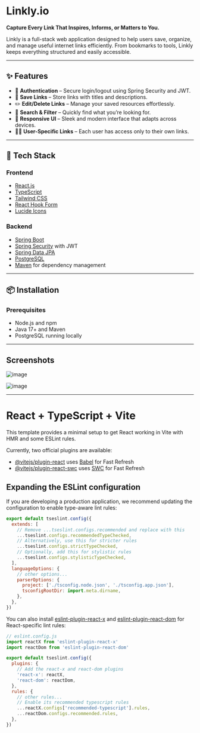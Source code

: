 

# Linkly.io

**Capture Every Link That Inspires, Informs, or Matters to You.**

Linkly is a full-stack web application designed to help users save, organize, and manage useful internet links efficiently. From bookmarks to tools, Linkly keeps everything structured and easily accessible.

---

## ✨ Features

- 🔐 **Authentication** – Secure login/logout using Spring Security and JWT.
- 💾 **Save Links** – Store links with titles and descriptions.
- ✏️ **Edit/Delete Links** – Manage your saved resources effortlessly.
- 🔎 **Search & Filter** – Quickly find what you’re looking for.
- 📱 **Responsive UI** – Sleek and modern interface that adapts across devices.
- 🧑‍💻 **User-Specific Links** – Each user has access only to their own links.

---

## 🚀 Tech Stack

### Frontend
- [React.js](https://reactjs.org/)
- [TypeScript](https://www.typescriptlang.org/)
- [Tailwind CSS](https://tailwindcss.com/)
- [React Hook Form](https://react-hook-form.com/)
- [Lucide Icons](https://lucide.dev/)

### Backend
- [Spring Boot](https://spring.io/projects/spring-boot)
- [Spring Security](https://spring.io/projects/spring-security) with JWT
- [Spring Data JPA](https://spring.io/projects/spring-data-jpa)
- [PostgreSQL](https://www.postgresql.org/)
- [Maven](https://maven.apache.org/) for dependency management

---

## 📦 Installation

### Prerequisites
- Node.js and npm
- Java 17+ and Maven
- PostgreSQL running locally

---
 ## Screenshots
 ![image](https://github.com/user-attachments/assets/9ece2a53-32b5-4226-a38f-b3a73a54dc49)

![image](https://github.com/user-attachments/assets/0c28b3de-9fbc-435a-8c1e-fb66de4ae698)

--- 


# React + TypeScript + Vite

This template provides a minimal setup to get React working in Vite with HMR and some ESLint rules.

Currently, two official plugins are available:

- [@vitejs/plugin-react](https://github.com/vitejs/vite-plugin-react/blob/main/packages/plugin-react) uses [Babel](https://babeljs.io/) for Fast Refresh
- [@vitejs/plugin-react-swc](https://github.com/vitejs/vite-plugin-react/blob/main/packages/plugin-react-swc) uses [SWC](https://swc.rs/) for Fast Refresh

## Expanding the ESLint configuration

If you are developing a production application, we recommend updating the configuration to enable type-aware lint rules:

```js
export default tseslint.config({
  extends: [
    // Remove ...tseslint.configs.recommended and replace with this
    ...tseslint.configs.recommendedTypeChecked,
    // Alternatively, use this for stricter rules
    ...tseslint.configs.strictTypeChecked,
    // Optionally, add this for stylistic rules
    ...tseslint.configs.stylisticTypeChecked,
  ],
  languageOptions: {
    // other options...
    parserOptions: {
      project: ['./tsconfig.node.json', './tsconfig.app.json'],
      tsconfigRootDir: import.meta.dirname,
    },
  },
})
```

You can also install [eslint-plugin-react-x](https://github.com/Rel1cx/eslint-react/tree/main/packages/plugins/eslint-plugin-react-x) and [eslint-plugin-react-dom](https://github.com/Rel1cx/eslint-react/tree/main/packages/plugins/eslint-plugin-react-dom) for React-specific lint rules:

```js
// eslint.config.js
import reactX from 'eslint-plugin-react-x'
import reactDom from 'eslint-plugin-react-dom'

export default tseslint.config({
  plugins: {
    // Add the react-x and react-dom plugins
    'react-x': reactX,
    'react-dom': reactDom,
  },
  rules: {
    // other rules...
    // Enable its recommended typescript rules
    ...reactX.configs['recommended-typescript'].rules,
    ...reactDom.configs.recommended.rules,
  },
})
```
